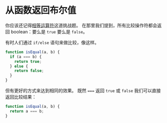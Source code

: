 # 从函数返回布尔值

你应该还记得[相等运算符](https://chinese.freecodecamp.org/learn/javascript-algorithms-and-data-structures/basic-javascript/comparison-with-the-equality-operator)这道挑战题。 在那里我们提到，所有比较操作符都会返回 boolean：要么是 `true` 要么是 `false`。

有时人们通过 `if/else` 语句来做比较，像这样。

```js
function isEqual(a, b) {
  if (a === b) {
    return true;
  } else {
    return false;
  }
}
```

但有更好的方式来达到相同的效果。 既然 `===` 返回 `true` 或 `false` 我们可以直接返回比较结果：

```js
function isEqual(a, b) {
  return a === b;
}
```
